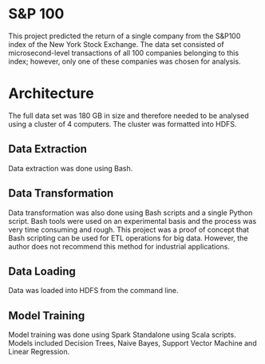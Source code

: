 # S&P 100
This project predicted the return of a single company from the S&P100 index of the New York Stock Exchange. The data set consisted of microsecond-level transactions of all 100 companies belonging to this index; however, only one of these companies was chosen for analysis.

# Architecture
The full data set was 180 GB in size and therefore needed to be analysed using a cluster of 4 computers. The cluster was formatted into HDFS.

## Data Extraction
Data extraction was done using Bash. 

## Data Transformation
Data transformation was also done using Bash scripts and a single Python script. Bash tools were used on an experimental basis and the process was very time consuming and rough. This project was a proof of concept that Bash scripting can be used for ETL operations for big data. However, the author does not recommend this method for industrial applications.


## Data Loading
Data was loaded into HDFS from the command line.

## Model Training
Model training was done using Spark Standalone using Scala scripts. Models included Decision Trees, Naive Bayes, Support Vector Machine and Linear Regression.
